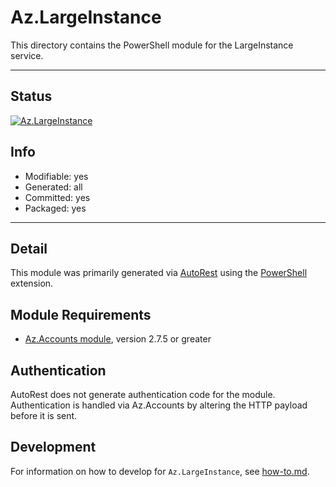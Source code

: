 <!-- region Generated -->
# Az.LargeInstance
This directory contains the PowerShell module for the LargeInstance service.

---
## Status
[![Az.LargeInstance](https://img.shields.io/powershellgallery/v/Az.LargeInstance.svg?style=flat-square&label=Az.LargeInstance "Az.LargeInstance")](https://www.powershellgallery.com/packages/Az.LargeInstance/)

## Info
- Modifiable: yes
- Generated: all
- Committed: yes
- Packaged: yes

---
## Detail
This module was primarily generated via [AutoRest](https://github.com/Azure/autorest) using the [PowerShell](https://github.com/Azure/autorest.powershell) extension.

## Module Requirements
- [Az.Accounts module](https://www.powershellgallery.com/packages/Az.Accounts/), version 2.7.5 or greater

## Authentication
AutoRest does not generate authentication code for the module. Authentication is handled via Az.Accounts by altering the HTTP payload before it is sent.

## Development
For information on how to develop for `Az.LargeInstance`, see [how-to.md](how-to.md).
<!-- endregion -->
